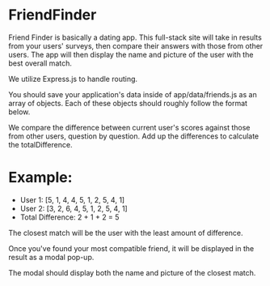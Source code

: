 # FriendFinder

Friend Finder is basically a dating app. This full-stack site will take in results from your users' surveys, then compare their answers with those from other users. The app will then display the name and picture of the user with the best overall match.

We utilize Express.js to handle routing.

You should save your application's data inside of app/data/friends.js as an array of objects. Each of these objects should roughly follow the format below.

We compare the difference between current user's scores against those from other users, question by question. Add up the differences to calculate the totalDifference.

# Example:

* User 1: [5, 1, 4, 4, 5, 1, 2, 5, 4, 1]
* User 2: [3, 2, 6, 4, 5, 1, 2, 5, 4, 1]
* Total Difference: 2 + 1 + 2 = 5

The closest match will be the user with the least amount of difference.

Once you've found your most compatible friend, it will be displayed in the result as a modal pop-up.

The modal should display both the name and picture of the closest match.